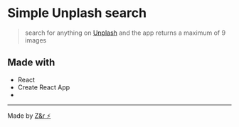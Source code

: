 # Simple Unplash search
> search for anything on [Unplash](https://unsplash.com) and the app returns a maximum of 9 images

## Made with
* React
* Create React App
* 

---

Made by [Z&r ⚡](https://zander.wtf)
